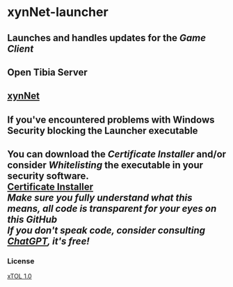 # xynNet-launcher  

Launches and handles updates for the *Game Client*
---
## Open Tibia Server  

[xynNet](https://xynnet.com)
---
## If you've encountered problems with Windows Security blocking the Launcher executable  

You can download the *Certificate Installer* and/or consider *Whitelisting* the executable in your security software.  
[Certificate Installer](https://github.com/xynLabs-xyn/xynLabsCert-Installer)  
*Make sure you fully understand what this means, all code is transparent for your eyes on this GitHub*  
*If you don't speak code, consider consulting [ChatGPT](https://chatgpt.com), it's free!*  
---
### License  

[xTOL 1.0](https://github.com/xynLabs-xyn/xynNotes?tab=License-1-ov-file#readme)
